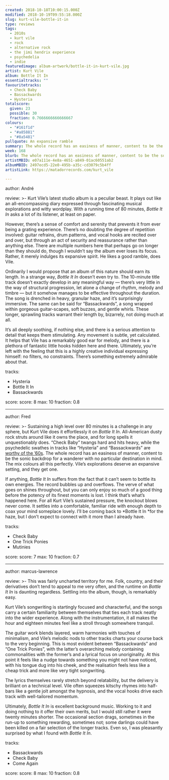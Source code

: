 ```yaml
---
created: 2018-10-18T10:00:15.000Z
modified: 2018-10-19T09:55:18.000Z
slug: kurt-vile-bottle-it-in
type: reviews
tags:
  - 2010s
  - kurt vile
  - rock
  - alternative rock
  - the jimi hendrix experience
  - psychedelia
  - indie
featuredimage: album-artwork/bottle-it-in-kurt-vile.jpg
artist: Kurt Vile
album: Bottle It In
essentialtracks: ""
favouritetracks:
  - Check Baby
  - Bassackwards
  - Hysteria
totalscore:
  given: 23
  possible: 30
  fraction: 0.7666666666666667
colours:
  - "#161f1d"
  - "#a85881"
  - "#8a5481"
pullquote: An expansive ramble
summary: The whole record has an easiness of manner, content to be the sonic backdrop for a wanderer with no particular destination in mind. The mix colours all this perfectly. Vile's explorations deserve an expansive setting, and they get one.
week: 168
blurb: The whole record has an easiness of manner, content to be the sonic backdrop for a wanderer with no particular destination in mind.
artistMBID: e07a111e-4e8a-4651-a849-01ac60551ab2
albumMBID: 2497ecd5-22e0-495b-a35c-cd3079c5b4ff
artistLink: https://matadorrecords.com/kurt_vile

---
```


author: André

review: >-
  Kurt Vile’s latest studio album is a peculiar beast. It plays out like an all-encompassing diary expressed through fascinating musical explorations and witty wordplay. With a running time of 80 minutes, *Bottle It In* asks a lot of its listener, at least on paper. 
  
  However, there’s a sense of comfort and serenity that prevents it from ever being a grating experience. There’s no doubting the degree of repetition involved: guitar refrains, drum patterns, and vocal hooks are recited over and over, but through an act of security and reassurance rather than anything else. There are multiple numbers here that perhaps go on longer than they should do, though I wouldn’t say the album ever loses its focus. Rather, it merely indulges its expansive spirit. He likes a good ramble, does Vile.

  Ordinarily I would propose that an album of this nature should earn its length. In a strange way, *Bottle It In* doesn’t even try to. The 10-minute title track doesn’t exactly develop in any meaningful way — there’s very little in the way of structural progression, let alone a change of rhythm, melody and timbre — but it somehow manages to be effective throughout the duration. The song is drenched in heavy, granular haze, and it’s surprisingly immersive. The same can be said for “Bassackwards”, a song wrapped within gorgeous guitar-scapes, soft buzzes, and gentle whirls. These longer, sprawling tracks warrant their length by, bizarrely, not doing much at all. 
  
  It’s all deeply soothing, if nothing else, and there is a serious attention to detail that keeps them stimulating. Any movement is subtle, yet calculated. It helps that Vile has a remarkably good ear for melody, and there is a plethora of fantastic little hooks hidden here and there. Ultimately, you’re left with the feeling that this is a highly creative individual expressing himself: no filters, no constraints. There’s something extremely admirable about that.

tracks:
  - Hysteria
  - ­­Bottle It In
  - ­­Bassackwards

score:
  score: 8
  max: 10
  fraction: 0.8

---
author: Fred

review: >-
  Sustaining a high level over 80 minutes is a challenge in any sphere, but Kurt Vile does it effortlessly it on *Bottle It In*. All-American dusty rock struts around like it owns the place, and for long spells it unquestionably does. “Check Baby” twangs hard and hits heavy, while the psychedelic swathes in tracks like “Hysteria” and “Bassackwards” are [worthy of the ’60s](/reviews/the-jimi-hendrix-experience-electric-ladyland/). The whole record has an easiness of manner, content to be the sonic backdrop for a wanderer with no particular destination in mind. The mix colours all this perfectly. Vile’s explorations deserve an expansive setting, and they get one.

  If anything, *Bottle It In* suffers from the fact that it can’t seem to bottle its own energies. The record bubbles up and overflows. The verve of what goes on shines throughout, but you can only enjoy so much of a good thing before the potency of its finest moments is lost. I think that’s what’s happened here. For all Kurt Vile’s sustained pressure, the knockout blows never come. It settles into a comfortable, familiar ride with enough depth to coax your mind someplace lovely. I’ll be coming back to *Bottle It In *for the haze, but I don’t expect to connect with it more than I already have.

tracks:
  - Check Baby
  - ­­One Trick Ponies
  - ­­Mutinies

score:
  score: 7
  max: 10
  fraction: 0.7

---
author: marcus-lawrence

review: >-
  This was fairly uncharted territory for me. Folk, country, and their derivatives don’t tend to appeal to me very often, and the runtime on *Bottle It In* is daunting regardless. Settling into the album, though, is remarkably easy.

  Kurt Vile’s songwriting is startingly focused and characterful, and the songs carry a certain familiarity between themselves that ties each track neatly into the wider experience. Along with the instrumentation, it all makes the hour and eighteen minutes feel like a stroll through somewhere tranquil.

  The guitar work blends layered, warm harmonies with touches of minimalism, and Vile’s melodic nods to other tracks charts your course back to the very beginning. This is most evident between “Bassackwards” and “One Trick Ponies”, with the latter’s overarching melody containing commonalities with the former’s and a lyrical focus on unoriginality. At this point it feels like a nudge towards something you might not have noticed, with his tongue dug into his cheek, and the realisation feels less like a cheap trick and more like very tight songwriting.

  The lyrics themselves rarely stretch beyond relatability, but the delivery is brilliant on a technical level. Vile often squeezes kitschy rhymes into half-bars like a gentle jolt amongst the hypnosis, and the vocal hooks drive each track with well-tailored momentum.

  Ultimately, *Bottle It In* is excellent background music. Working to it and doing nothing to it offer their own merits, but I would still rather it were twenty minutes shorter. The occasional section drags, sometimes in the run-up to something rewarding, sometimes not; some darlings could have been killed on a fair selection of the longer tracks. Even so, I was pleasantly surprised by what I found with *Bottle It In*.

tracks:
  - Bassackwards
  - ­­Check Baby
  - ­­Come Again

score:
  score: 8
  max: 10
  fraction: 0.8
